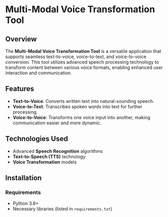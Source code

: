 # Multi-Modal Voice Transformation Tool

## Overview
The **Multi-Modal Voice Transformation Tool** is a versatile application that supports seamless text-to-voice, voice-to-text, and voice-to-voice conversion. This tool utilizes advanced speech processing technology to transform content between various voice formats, enabling enhanced user interaction and communication.

## Features
- **Text-to-Voice**: Converts written text into natural-sounding speech.
- **Voice-to-Text**: Transcribes spoken words into text for further processing.
- **Voice-to-Voice**: Transforms one voice input into another, making communication easier and more dynamic.

## Technologies Used
- Advanced **Speech Recognition** algorithms
- **Text-to-Speech (TTS)** technology
- **Voice Transformation** models

## Installation

### Requirements
- Python 3.8+
- Necessary libraries (listed in `requirements.txt`)
